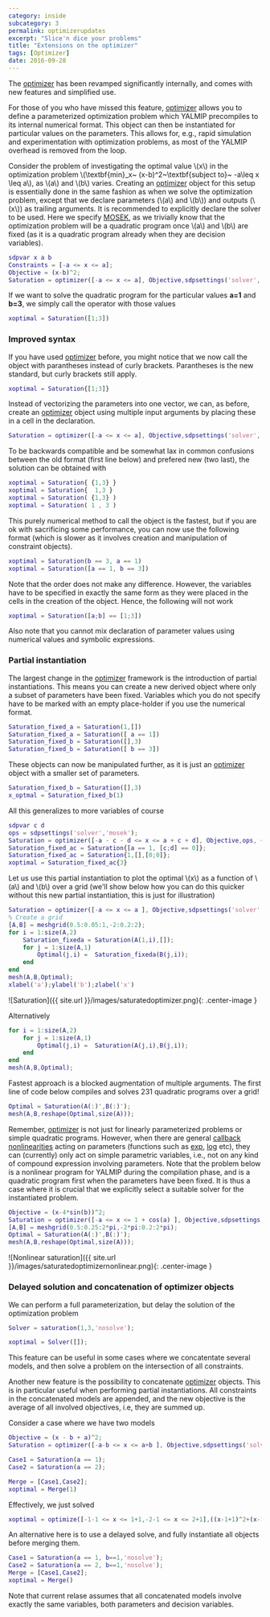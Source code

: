 ```yaml
---
category: inside
subcategory: 3
permalink: optimizerupdates
excerpt: "Slice'n dice your problems"
title: "Extensions on the optimizer"
tags: [Optimizer]
date: 2016-09-28
---
```



The [optimizer](/command/optimizer) has been revamped significantly internally, and comes with new features and simplified use.

For those of you who have missed this feature, [optimizer](/command/optimizer) allows you to define a parameterized optimization problem which YALMIP precompiles to its internal numerical format. This object can then be instantiated for particular values on the parameters. This allows for, e.g., rapid simulation and experimentation with optimization problems, as most of the YALMIP overhead is removed from the loop.

Consider the problem of investigating the optimal value \\(x\\) in the optimization problem \\(\textbf{min}_x~ (x-b)^2~\textbf{subject to}~ -a\leq x \leq a\\), as \\(a\\) and \\(b\\) varies. Creating an [optimizer](/command/optimizer) object for this setup is essentially done in the same fashion as when we solve the optimization problem, except that we declare parameters (\\(a\\) and \\(b\\)) and outputs (\\(x\\)) as trailing arguments. It is recommended to explicitly declare the solver to be used. Here we specify [MOSEK](/solver/mosek), as we trivially know that the optimization problem will be a quadratic program once \\(a\\) and \\(b\\) are fixed (as it is a quadratic program already when they are decision variables).

````matlab
sdpvar x a b
Constraints = [-a <= x <= a];
Objective = (x-b)^2;
Saturation = optimizer([-a <= x <= a], Objective,sdpsettings('solver','mosek'),[a;b],x)
````

If we want to solve the quadratic program for the particular values **a=1** and **b=3**, we simply call the operator with those values

````matlab
xoptimal = Saturation([1;3])
````

### Improved syntax

If you have used [optimizer](/command/optimizer) before, you might notice that we now call the object with parantheses instead of curly brackets. Parantheses is the new standard, but curly brackets still apply.

````matlab
xoptimal = Saturation{[1;3]}
````
Instead of vectorizing the parameters into one vector, we can, as before, create an [optimizer](/command/optimizer) object using multiple input arguments by placing these in a cell in the declaration.

````matlab
Saturation = optimizer([-a <= x <= a], Objective,sdpsettings('solver','mosek'), { a , b }, x)
````

To be backwards compatible and be somewhat lax in common confusions between the old format (first line below) and prefered new (two last), the solution can be obtained with

````matlab
xoptimal = Saturation{ {1,3} }
xoptimal = Saturation{  1,3 }
xoptimal = Saturation( {1,3} )
xoptimal = Saturation( 1 , 3 )
````

This purely numerical method to call the object is the fastest, but if you are ok with sacrificing some performance, you can now use the following format (which is slower as it involves creation and manipulation of constraint objects).

````matlab
xoptimal = Saturation(b == 3, a == 1)
xoptimal = Saturation([a == 1, b == 3])
````

Note that the order does not make any difference. However, the variables have to be specified in exactly the same form as they were placed in the cells in the creation of the object. Hence, the following will not work

````matlab
xoptimal = Saturation([a;b] == [1;3])
````

Also note that you cannot mix declaration of parameter values using numerical values and symbolic expressions.


### Partial instantiation

The largest change in the [optimizer](/command/optimizer) framework is the introduction of partial instantiations. This means you can create a new derived object where only a subset of parameters have been fixed. Variables which you do not specify have to be marked with an empty place-holder if you use the numerical format.

````matlab
Saturation_fixed_a = Saturation(1,[])
Saturation_fixed_a = Saturation([ a == 1])
Saturation_fixed_b = Saturation([],3)
Saturation_fixed_b = Saturation([ b == 3])
````

These objects can now be manipulated further, as it is just an [optimizer](/command/optimizer) object with a smaller set of parameters.

````matlab
Saturation_fixed_b = Saturation([],3)
x_optmal = Saturation_fixed_b(1)
````

All this generalizes to more variables of course

````matlab
sdpvar c d
ops = sdpsettings('solver','mosek');
Saturation = optimizer([-a - c - d <= x <= a + c + d], Objective,ops, { a , b , [c;d]}, x)
Saturation_fixed_ac = Saturation{[a == 1, [c;d] == 0]};
Saturation_fixed_ac = Saturation{1,[],[0;0]};
xoptimal = Saturation_fixed_ac{3}
````

Let us use this partial instantiation to plot the optimal \\(x\\) as a function of \\(a\\) and \\(b\\) over a grid (we'll show below how you can do this quicker without this new partial instantiation, this is just for illustration)

````matlab
Saturation = optimizer([-a <= x <= a ], Objective,sdpsettings('solver','mosek'), { a , b}, x);
% Create a grid
[A,B] = meshgrid(0.5:0.05:1,-2:0.2:2);
for i = 1:size(A,2)
    Saturation_fixeda = Saturation(A(1,i),[]);
    for j = 1:size(A,1)        
        Optimal(j,i) =  Saturation_fixeda(B(j,i));
    end
end
mesh(A,B,Optimal);
xlabel('a');ylabel('b');zlabel('x')
````

![Saturation]({{ site.url }}/images/saturatedoptimizer.png){: .center-image }

Alternatively

````matlab
for i = 1:size(A,2)
    for j = 1:size(A,1)        
        Optimal(j,i) =  Saturation(A(j,i),B(j,i));
    end
end
mesh(A,B,Optimal);
````

Fastest approach is a blocked augmentation of multiple arguments. The first line of code below compiles and solves 231 quadratic programs over a grid!

````matlab
Optimal = Saturation(A(:)',B(:)');
mesh(A,B,reshape(Optimal,size(A)));
````

Remember, [optimizer](/command/optimizer) is not just for linearly parameterized problems or simple quadratic programs. However, when there are general [callback nonlinearities](/tutorial/nonlinearoperatorscallback) acting on parameters (functions such as [exp](/command/exp), [log](/command/log) etc), they can (currently) only act on simple parametric variables, i.e., not on any kind of compound expression involving parameters. Note that the problem below is a nonlinear program for YALMIP during the compilation phase, and is a quadratic program first when the parameters have been fixed. It is thus a case where it is crucial that we explicitly select a suitable solver for the instantiated problem.

````matlab
Objective = (x-4*sin(b))^2;
Saturation = optimizer([-a <= x <= 1 + cos(a) ], Objective,sdpsettings('solver','mosek'), { a , b}, x);
[A,B] = meshgrid(0.5:0.25:2*pi,-2*pi:0.2:2*pi);
Optimal = Saturation(A(:)',B(:)');
mesh(A,B,reshape(Optimal,size(A)));
````

![Nonlinear saturation]({{ site.url }}/images/saturatedoptimizernonlinear.png){: .center-image }

### Delayed solution and concatenation of optimizer objects

We can perform a full parameterization, but delay the solution of the optimization problem

````matlab
Solver = saturation(1,3,'nosolve');

xoptimal = Solver([]);
````

This feature can be useful in some cases where we concatentate several models, and then solve a problem on the intersection of all constraints.

Another new feature is the possibility to concatenate [optimizer](/command/optimizer) objects. This is in particular useful when performing partial instantiations. All constraints in the concatenated models are appended, and the new objective is the average of all involved objectives, i.e, they are summed up.

Consider a case where we have two models

````matlab
Objective = (x - b + a)^2;
Saturation = optimizer([-a-b <= x <= a+b ], Objective,sdpsettings('solver','mosek'), { a , b}, x);

Case1 = Saturation(a == 1);
Case2 = Saturation(a == 2);

Merge = [Case1,Case2];
xoptimal = Merge(1)
````

Effectively, we just solved

````matlab
xoptimal = optimize([-1-1 <= x <= 1+1,-2-1 <= x <= 2+1],((x-1+1)^2+(x-1+2)^2)/2)
````

An alternative here is to use a delayed solve, and fully instantiate all objects before merging them.

````matlab
Case1 = Saturation(a == 1, b==1,'nosolve');
Case2 = Saturation(a == 2, b==1,'nosolve');
Merge = [Case1,Case2];
xoptimal = Merge()
````

Note that current relase assumes that all concatenated models involve exactly the same variables, both parameters and decision variables.
